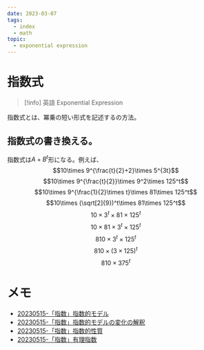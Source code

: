 ```yaml
---
date: 2023-03-07
tags:
  - index
  - math
topic:
  - exponential expression
---
```


# 指数式

> [!info] 英語
Exponential Expression

指数式とは、冪乗の短い形式を記述するの方法。

## 指数式の書き換える。

指数式は$A+B^t$形になる。例えば、
$$10\times 9^{\frac{t}{2}+2}\times 5^{3t}$$
$$10\times 9^{\frac{t}{2}}\times 9^2\times 125^t$$
$$10\times 9^{\frac{1}{2}\times t}\times 81\times 125^t$$
$$10\times (\sqrt[2]{9})^t\times 81\times 125^t$$
$$10\times 3^t\times 81\times 125^t$$
$$10\times 81\times 3^t\times 125^t$$
$$810\times 3^t\times 125^t$$
$$810\times (3\times 125)^t$$
$$810\times 375^t$$

# メモ

- [20230515-「指数」指数的モデル](20230515-「指数」指数的モデル.md)
- [20230515-「指数」指数的モデルの変化の解釈](20230515-「指数」指数的モデルの変化の解釈.md)
- [20230515-「指数」指数的性質](20230515-「指数」指数的性質.md)
- [20230515-「指数」有理指数](20230515-「指数」有理指数.md)